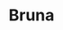 ---
title: Bruna
artigo: a
picture: /images/b/Bruna.jpg
background: /images/fundos/circles01.jpg
style: style-amarelo1
description: De origem germânica...
full-description: De origem germânica, o nome Bruna significa “marrom, moreno” ou "da cor do fogo".  Daí vem a crença de que este nome era usado para designar pessoas de pele, cabelos ou olhos castanhos. Mas, o mais importante, é que este nome imponente, sonoro, sugere força e determinação. Por isso, sempre que encontramos uma Bruna, independente de suas características físicas, encontramos uma pessoa determinada e pronta para conquistar o mundo!
---